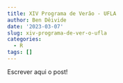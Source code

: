 ```yaml
---
title: XIV Programa de Verão - UFLA
author: Ben Dêivide
date: '2023-03-07'
slug: xiv-programa-de-ver-o-ufla
categories:
  - R
tags: []
---
```


Escrever aqui o post!
